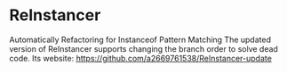 # ReInstancer
Automatically Refactoring for Instanceof Pattern Matching
The updated version of ReInstancer supports changing the branch order to solve dead code. Its website: https://github.com/a2669761538/ReInstancer-update
